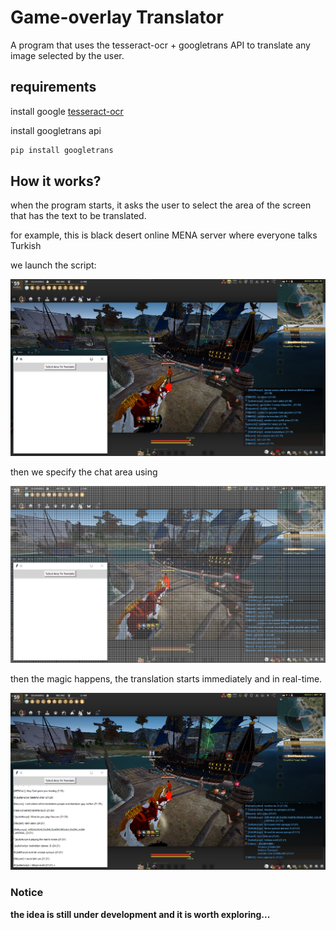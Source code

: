 # Game-overlay Translator

A program that uses the tesseract-ocr + googletrans API to translate any image selected by the user.

## requirements 

install google [tesseract-ocr](https://github.com/tesseract-ocr/tesseract)

install googletrans api

```bash
pip install googletrans
```



## How it works?

when the program starts, it asks the user to select the area of the screen that has the text to be translated.

for example, this is black desert online MENA server where everyone talks Turkish

we launch the script:

![Starting the script](assets/1.png)

then we specify the chat area using

![Grid](assets/2.png)

then the magic happens, the translation starts immediately and in real-time.

![End](assets/3.png)



### Notice 

**the idea is still under development and it is worth exploring...** 